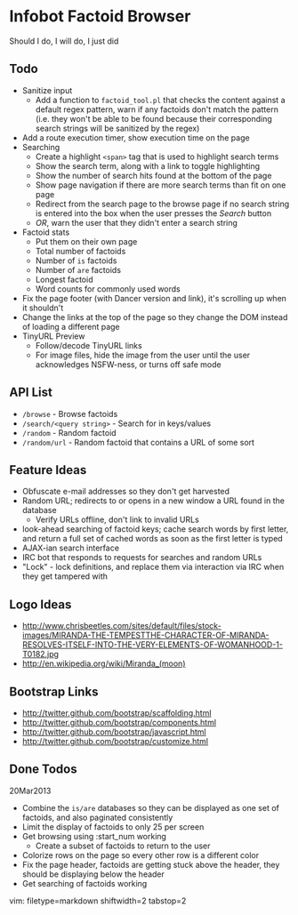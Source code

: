 # Infobot Factoid Browser #

Should I do, I will do, I just did

## Todo ##
- Sanitize input
  - Add a function to `factoid_tool.pl` that checks the content against a
    default regex pattern, warn if any factoids don't match the pattern (i.e.
    they won't be able to be found because their corresponding search strings
    will be sanitized by the regex)
- Add a route execution timer, show execution time on the page
- Searching
  - Create a highlight `<span>` tag that is used to highlight search terms
  - Show the search term, along with a link to toggle highlighting
  - Show the number of search hits found at the bottom of the page
  - Show page navigation if there are more search terms than fit on one page
  - Redirect from the search page to the browse page if no search string is
    entered into the box when the user presses the *Search* button
  - *OR*, warn the user that they didn't enter a search string
- Factoid stats
  - Put them on their own page
  - Total number of factoids
  - Number of `is` factoids
  - Number of `are` factoids
  - Longest factoid
  - Word counts for commonly used words
- Fix the page footer (with Dancer version and link), it's scrolling up when
  it shouldn't
- Change the links at the top of the page so they change the DOM instead of
  loading a different page
- TinyURL Preview
  - Follow/decode TinyURL links
  - For image files, hide the image from the user until the user acknowledges
    NSFW-ness, or turns off safe mode

## API List ##
- `/browse` - Browse factoids
- `/search/<query string>` - Search for <query string> in keys/values
- `/random` - Random factoid
- `/random/url` - Random factoid that contains a URL of some sort

## Feature Ideas ##
- Obfuscate e-mail addresses so they don't get harvested
- Random URL; redirects to or opens in a new window a URL found in the
  database
  - Verify URLs offline, don't link to invalid URLs
- look-ahead searching of factoid keys; cache search words by first letter,
  and return a full set of cached words as soon as the first letter is typed
- AJAX-ian search interface
- IRC bot that responds to requests for searches and random URLs
- "Lock" - lock definitions, and replace them via interaction via IRC when
  they get tampered with

## Logo Ideas ##
- http://www.chrisbeetles.com/sites/default/files/stock-images/MIRANDA-THE-TEMPESTTHE-CHARACTER-OF-MIRANDA-RESOLVES-ITSELF-INTO-THE-VERY-ELEMENTS-OF-WOMANHOOD-1-T0182.jpg
- http://en.wikipedia.org/wiki/Miranda_(moon)

## Bootstrap Links ##
- http://twitter.github.com/bootstrap/scaffolding.html
- http://twitter.github.com/bootstrap/components.html
- http://twitter.github.com/bootstrap/javascript.html
- http://twitter.github.com/bootstrap/customize.html

## Done Todos ##
20Mar2013
- Combine the `is/are` databases so they can be displayed as one set of
  factoids, and also paginated consistently
- Limit the display of factoids to only 25 per screen
- Get browsing using :start_num working
  - Create a subset of factoids to return to the user
- Colorize rows on the page so every other row is a different color
- Fix the page header, factoids are getting stuck above the header, they
  should be displaying below the header
- Get searching of factoids working


vim: filetype=markdown shiftwidth=2 tabstop=2
